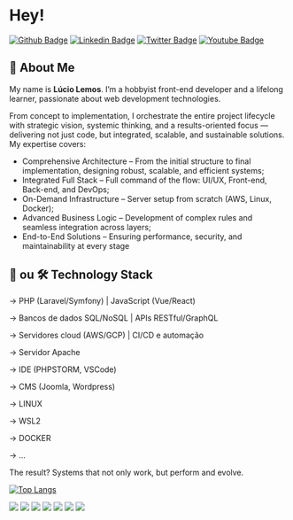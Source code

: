 # Hey!

[![Github Badge](https://img.shields.io/badge/-Github-000?style=flat-square&logo=Github&logoColor=white&link=https://github.com/luciolemos)](https://github.com/luciolemos)
[![Linkedin Badge](https://img.shields.io/badge/-LinkedIn-blue?style=flat-square&logo=Linkedin&logoColor=white&link=https://www.linkedin.com/in/lucio-lemos-a550441a1/)](https://www.linkedin.com/in/lucio-lemos-a550441a1/)
[![Twitter Badge](https://img.shields.io/badge/-Twitter-1ca0f1?style=flat-square&labelColor=1ca0f1&logo=twitter&logoColor=white&link=https://twitter.com/lucciolemos)](https://twitter.com/lucciolemos)
[![Youtube Badge](https://img.shields.io/badge/-YouTube-ff0000?style=flat-square&labelColor=ff0000&logo=youtube&logoColor=white&link=https://studio.youtube.com/channel/UCrNM1nr2nw0lSqMD10m6rLw)](#)

## 👤 About Me

My name is **Lúcio Lemos**. I’m a hobbyist front-end developer and a lifelong learner, passionate about web development technologies. 
<!--I work interchangeably on the [`Linux Mint`](https://linuxmint.com/) and [Windows](https://www.microsoft.com/pt-br/windows/) platforms, depending on the needs of each project.
I’m familiar with several IDEs, including [Apache NetBeans](https://netbeans.apache.org/), Eclipse, [Bootstrap Studio](https://bootstrapstudio.io/), [PhpStorm](https://www.jetbrains.com/pt-br/phpstorm/), and [RStudio](https://www.r-project.org/), among others.
In addition, I’m comfortable using code editors such as [Sublime Text](https://www.sublimetext.com/), [`VSCode`](https://code.visualstudio.com/), and [Notepad++](https://notepad-plus-plus.org/), along with other tools.
In my personal and study projects, I use [HTML5](https://developer.mozilla.org/pt-BR/docs/Web/Guide/HTML/HTML5), [CSS3](https://developer.mozilla.org/pt-BR/docs/Web/CSS), and [Bootstrap](https://getbootstrap.com/).
I have experience with the following programming languages: **R**, **C**, **Python**, **PHP**, and **Java**.  
I use [Git](https://git-scm.com/) and [GitHub](https://github.com/) as my Version Control System (VCS).
Currently, I’m exploring the knowledge paths of [Docker](https://docs.docker.com/) and [React](https://pt-br.reactjs.org/).
As for **Content Management Systems**, I’m well-acquainted with [Joomla CMS](https://www.joomla.org/) and [WordPress](https://br.wordpress.org/).-->
From concept to implementation, I orchestrate the entire project lifecycle with strategic vision, systemic thinking, and a results-oriented focus — delivering not just code, but integrated, scalable, and sustainable solutions.
My expertise covers:
  - Comprehensive Architecture – From the initial structure to final implementation, designing robust, scalable, and efficient systems;
  - Integrated Full Stack – Full command of the flow: UI/UX, Front-end, Back-end, and DevOps;
  - On-Demand Infrastructure – Server setup from scratch (AWS, Linux, Docker);
  - Advanced Business Logic – Development of complex rules and seamless integration across layers;
  - End-to-End Solutions – Ensuring performance, security, and maintainability at every stage
<!--
- [Website](https://www.luciolemos.com) ✔️
- [MySQL](https://www.mysql.com/) ✔️
- [Javascript](https://developer.mozilla.org/pt-BR/docs/Web/JavaScript) ✔️
- [Vagrant](https://www.vagrantup.com/) ✔️
- [Network and System Security](#) ✔️
- [Data Governance](#) ✔️
-->
## 🔧 ou 🛠️ Technology Stack
→ PHP (Laravel/Symfony) | JavaScript (Vue/React)

→ Bancos de dados SQL/NoSQL | APIs RESTful/GraphQL

→ Servidores cloud (AWS/GCP) | CI/CD e automação

→ Servidor Apache

→ IDE (PHPSTORM, VSCode)

→ CMS (Joomla, Wordpress)

→ LINUX

→ WSL2

→ DOCKER

→ ...

The result? Systems that not only work, but perform and evolve.

[![Top Langs](https://github-readme-stats.vercel.app/api/top-langs/?username=luciolemos&layout=compact)](https://github.com/luciolemos/github-readme-stats)

[![](https://img.shields.io/badge/HTML-5-blue)](https://developer.mozilla.org/pt-BR/docs/Learn/HTML/Introduction_to_HTML) 
[![](https://img.shields.io/badge/CSS-3-red)](https://developer.mozilla.org/pt-BR/docs/Web/Tutorials#documentation_2) 
[![](https://img.shields.io/badge/Bootstrap-5-orange)](https://getbootstrap.com/)
[![](https://img.shields.io/badge/Linux_Mint-20.04-yellow)](#)
[![](https://img.shields.io/badge/Windows-11_Home_Single_Language-blue)](#)
[![](https://img.shields.io/badge/WSL-2-green)](https://docs.microsoft.com/pt-br/windows/wsl/) 
[![](https://img.shields.io/badge/Angular_CLI-12.2.4-red)](https://angular.io/)

<!--https://github.com/anuraghazra/github-readme-stats-->
<!--![Anurag's GitHub stats](https://github-readme-stats.vercel.app/api?username=luciolemos&show_icons=true)-->
<!--![Anurag's GitHub stats](https://github-readme-stats.vercel.app/api?username=luciolemos&show_icons=true&theme=dark)-->
<!--[![Top Langs](https://github-readme-stats.vercel.app/api/top-langs/?username=luciolemos&hide=javascript,html)](https://github.com/luciolemos/github-readme-stats)-->


